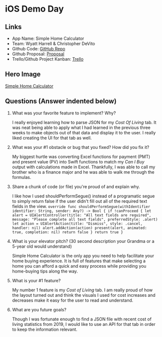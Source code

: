 # iOS Demo Day

## Links

* App Name: Simple Home Calculator
* Team: Wyatt Harrell & Christopher DeVito
* Github Code: [GitHub Repo](https://github.com/wyattharrell/build-week-1)
* Github Proposal: [Proposal](https://github.com/DeVitoC/ios-build-sprint-project-proposal)
* Trello/Github Project Kanban: [Trello](https://trello.com/b/oN0CtXtD/build-week-1)

## Hero Image

[Simple Home Calculator](https://raw.githubusercontent.com/wyattharrell/iOS-Demo-Day/Unit1/SimpleHomeCalculator.png)

## Questions (Answer indented below)

1. What was your favorite feature to implement? Why?

    I really enjoyed learning how to parse JSON for my *Cost Of Living* tab. It was neat being able to apply what I had learned in the previous three weeks to make objects out of that data and display it to the user. I really liked creating the UI for that tab as well.

2. What was your #1 obstacle or bug that you fixed? How did you fix it?

    My biggest hurtle was converting Excel functions for payment (PMT) and present value (PV) into Swift functions to match my *Can I Buy* output with calculations made in Excel. Thankfully, I was able to call my brother who is a finance major and he was able to walk me through the formulas.
  
3. Share a chunk of code (or file) you're proud of and explain why.

    I like how I used shouldPerformSegue() instead of a programatic segue to simply return false if the user didn't fill out all of the required text fields in the view.
    `override func shouldPerformSegue(withIdentifier identifier: String, sender: Any?) -> Bool {
        if !canProceed {
            let alert = UIAlertController(title: "All text fields are required", message: "Please complete all text fields", preferredStyle: .alert)
            let action = UIAlertAction(title: "Dismiss", style: .cancel, handler: nil)
            alert.addAction(action)
            present(alert, animated: true, completion: nil)
            return false
        }
        return true
    }`
  
4. What is your elevator pitch? (30 second description your Grandma or a 5-year old would understand)

    Simple Home Calculator is the only app you need to help facilitate your home buying experience. It is full of features that make selecting a home you can afford a quick and easy process while providing you home-buying tips along the way.
  
5. What is your #1 feature?

    My number 1 feature is my *Cost of Living* tab. I am really proud of how the layout turned out and think the visuals I used for cost increases and decreases make it easy for the user to read and understand.
  
6. What are you future goals?

    Though I was fortunate enough to find a JSON file with recent cost of living statistics from 2019, I would like to use an API for that tab in order to keep the information relevant.

